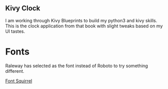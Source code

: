 Kivy Clock
----------

I am working through Kivy Blueprints to build my python3 and kivy skills.
This is the clock application from that book with slight tweaks based on my UI tastes.

Fonts
=====

Raleway has selected as the font instead of Roboto to try something different.

[Font Squirrel](https://www.fontsquirrel.com/fonts/list/popular)